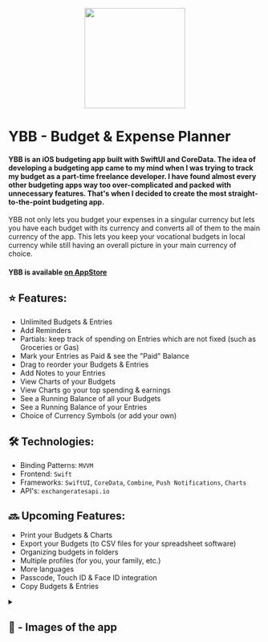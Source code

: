 <p align="center">
<img src=https://github.com/AisultanAskarov/YBB-YourBudgetBuddy/assets/36818367/7d7214c2-6e99-4627-a57b-fe82079aba4a width="200" height="200">
</p>

# YBB - Budget & Expense Planner

#### YBB is an iOS budgeting app built with SwiftUI and CoreData. The idea of developing a budgeting app came to my mind when I was trying to track my budget as a part-time freelance developer. I have found almost every other budgeting apps way too over-complicated and packed with unnecessary features. That's when I decided to create the most straight-to-the-point budgeting app. 

YBB not only lets you budget your expenses in a singular currency but lets you have each budget with its currency and converts all of them to the main currency of the app. This lets you  keep your vocational budgets in local currency while still having an overall picture in your main currency of choice.

#### YBB is available [on AppStore](https://apps.apple.com/us/app/ybb-budget-expense-planner/id6467672552)

## ⭐️ Features:

- Unlimited Budgets & Entries
- Add Reminders
- Partials: keep track of spending on Entries which are not fixed (such as Groceries or Gas)
- Mark your Entries as Paid & see the "Paid" Balance
- Drag to reorder your Budgets & Entries
- Add Notes to your Entries
- View Charts of your Budgets
- View Charts go your top spending & earnings
- See a Running Balance of all your Budgets
- See a Running Balance of your Entries
- Choice of Currency Symbols (or add your own)

## 🛠️ Technologies:

- Binding Patterns: `MVVM`
- Frontend: `Swift`
- Frameworks: `SwiftUI`, `CoreData`, `Combine`, `Push Notifications`, `Charts`
- API's: `exchangeratesapi.io`

## 🔜 Upcoming Features:

- Print your Budgets & Charts
- Export your Budgets (to CSV files for your spreadsheet software)
- Organizing budgets in folders
- Multiple profiles (for you, your family, etc.)
- More languages
- Passcode, Touch ID & Face ID integration
- Copy Budgets & Entries

<details>
<summary>
  
  ## 📸 - Images of the app
  
</summary>

<p align="center">
<img src=https://github.com/AisultanAskarov/YBB-Budget-Expense-Planner/assets/36818367/c1322976-67df-41c0-b8ae-ea72fb8a50ff>
</p>

<p align="center">
<img src=https://github.com/AisultanAskarov/YBB-Budget-Expense-Planner/assets/36818367/325067c1-5eb3-4846-91c6-0aa64e3336fb>
</p>

<p align="center">
<img src=https://github.com/AisultanAskarov/YBB-Budget-Expense-Planner/assets/36818367/cccc3128-fd1a-4862-96a1-7459d94c00ea>
</p>

<p align="center">
<img src=https://github.com/AisultanAskarov/YBB-Budget-Expense-Planner/assets/36818367/bf2dd6d9-117e-4666-8508-f9edfa8f3ad1>
</p>

<p align="center">
<img src=https://github.com/AisultanAskarov/YBB-Budget-Expense-Planner/assets/36818367/ccb9668e-ce38-487e-81ef-84d934c434db>
</p>

</details>
